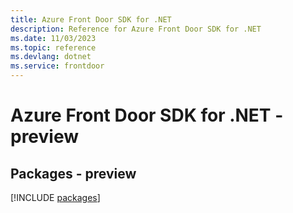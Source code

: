 ```yaml
---
title: Azure Front Door SDK for .NET
description: Reference for Azure Front Door SDK for .NET
ms.date: 11/03/2023
ms.topic: reference
ms.devlang: dotnet
ms.service: frontdoor
---
```

# Azure Front Door SDK for .NET - preview
## Packages - preview
[!INCLUDE [packages](front-door-index.md)]